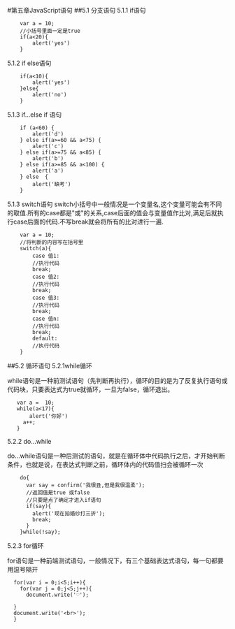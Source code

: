 #第五章JavaScript语句
##5.1 分支语句
5.1.1 if语句

        var a = 10;
        //小括号里面一定是true
        if(a<20){
            alert('yes')
        }

5.1.2 if else语句

        if(a<10){
            alert('yes')
        }else{
            alert('no')
        }

5.1.3 if...else if 语句

        if (a<60) {
            alert('d')
        } else if(a>=60 && a<75) {
            alert('c')
        } else if(a>=75 && a<85) {
            alert('b')
        } else if(a>=85 && a<100) {
            alert('a')
        } else  {
            alert('缺考')
        }

5.1.3 switch语句
switch小括号中一般情况是一个变量名,这个变量可能会有不同的取值.所有的case都是"或"的关系,case后面的值会与变量值作比对,满足后就执行case后面的代码.不写break就会将所有的比对进行一遍.

        var a = 10;
        //将判断的内容写在括号里
        switch(a){
            case 值1:
            //执行代码
            break;
            case 值2:
            //执行代码
            break;
            case 值3:
            //执行代码
            break;
            case 值n:
            //执行代码
            break;
            default:
            //执行代码
        }

##5.2 循环语句
5.2.1while循环

while语句是一种前测试语句（先判断再执行），循环的目的是为了反复执行语句或代码块，只要表达式为true就循环，一旦为false，循环退出。

       var a =  10;
       while(a<17){
           alert('你好')
         a++;
       }

5.2.2 do...while

do...while语句是一种后测试的语句，就是在循环体中代码执行之后，才开始判断条件，也就是说，在表达式判断之前，循环体内的代码值扫会被循环一次

        do{
          var say = confirm('我很丑,但是我很温柔');
          //返回值是true 或false
          //只要是点了确定才进入if语句
          if(say){
            alert('现在拍婚纱打三折');
            break;
          }
        }while(!say);

5.2.3 for循环

for语句是一种前端测试语句，一般情况下，有三个基础表达式语句，每一句都要用逗号隔开
    
      for(var i = 0;i<5;i++){
        for(var j = 0;j<5;j++){
          document.write('♡');
        
      }
      document.write('<br>');
      }
